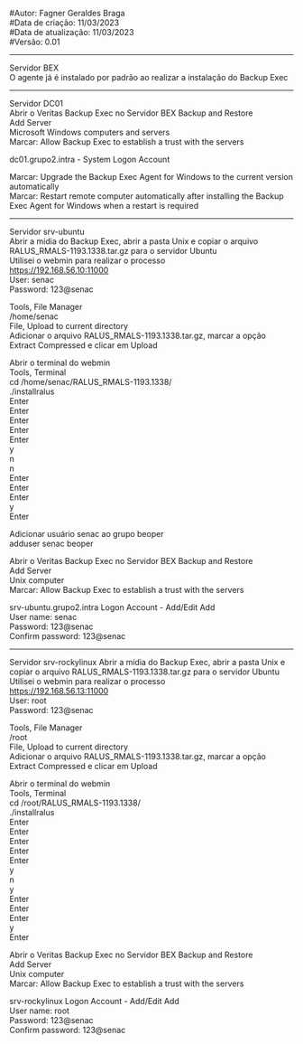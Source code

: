 #Autor: Fagner Geraldes Braga  
#Data de criação: 11/03/2023  
#Data de atualização: 11/03/2023  
#Versão: 0.01  
******************************************************************************************
Servidor BEX  
O agente já é instalado por padrão ao realizar a instalação do Backup Exec  
***
Servidor DC01  
Abrir o Veritas Backup Exec no Servidor BEX 
Backup and Restore  
Add Server  
Microsoft Windows computers and servers  
Marcar: Allow Backup Exec to establish a trust with the servers  

dc01.grupo2.intra - System Logon Account  

Marcar: Upgrade the Backup Exec Agent for Windows to the current version automatically  
Marcar: Restart remote computer automatically after installing the Backup Exec Agent for Windows when a restart is required  
***
Servidor srv-ubuntu  
Abrir a mídia do Backup Exec, abrir a pasta Unix e copiar o arquivo RALUS_RMALS-1193.1338.tar.gz para o servidor Ubuntu  
Utilisei o webmin para realizar o processo  
https://192.168.56.10:11000  
User: senac  
Password: 123@senac  

Tools, File Manager  
/home/senac  
File, Upload to current directory  
Adicionar o arquivo RALUS_RMALS-1193.1338.tar.gz,  marcar a opção Extract Compressed e clicar em Upload  

Abrir o terminal do webmin  
Tools, Terminal  
cd /home/senac/RALUS_RMALS-1193.1338/  
./installralus  
Enter  
Enter  
Enter  
Enter  
Enter  
y  
n  
n  
Enter  
Enter  
Enter  
y  
Enter  

Adicionar usuário senac ao grupo beoper  
adduser senac beoper  

Abrir o Veritas Backup Exec no Servidor BEX 
Backup and Restore  
Add Server  
Unix computer  
Marcar: Allow Backup Exec to establish a trust with the servers  

srv-ubuntu.grupo2.intra 
Logon Account - Add/Edit 
Add  
User name: senac  
Password: 123@senac  
Confirm password: 123@senac  
***
Servidor srv-rockylinux 
Abrir a mídia do Backup Exec, abrir a pasta Unix e copiar o arquivo RALUS_RMALS-1193.1338.tar.gz para o servidor Ubuntu  
Utilisei o webmin para realizar o processo  
https://192.168.56.13:11000  
User: root  
Password: 123@senac  

Tools, File Manager  
/root  
File, Upload to current directory  
Adicionar o arquivo RALUS_RMALS-1193.1338.tar.gz,  marcar a opção Extract Compressed e clicar em Upload  

Abrir o terminal do webmin  
Tools, Terminal  
cd /root/RALUS_RMALS-1193.1338/  
./installralus  
Enter  
Enter  
Enter  
Enter  
Enter  
y  
n  
y  
Enter  
Enter  
Enter  
y  
Enter  

Abrir o Veritas Backup Exec no Servidor BEX 
Backup and Restore  
Add Server  
Unix computer  
Marcar: Allow Backup Exec to establish a trust with the servers  

srv-rockylinux 
Logon Account - Add/Edit 
Add  
User name: root  
Password: 123@senac  
Confirm password: 123@senac  


